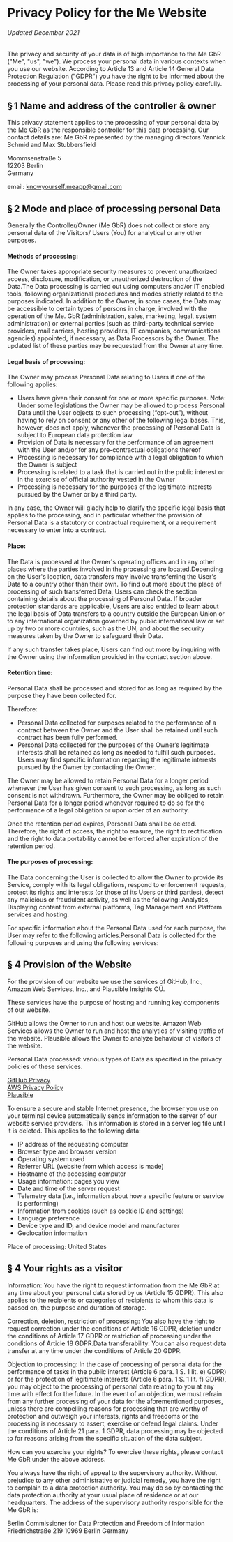 
# Privacy Policy for the Me Website


###### Updated December 2021

The privacy and security of your data is of high importance to the Me GbR ("Me", "us", "we"). We process your personal data in various contexts when you use our website. According to Article 13 and Article 14 General Data Protection Regulation ("GDPR") you have the right to be informed about the processing of your personal data. Please read this privacy policy carefully.

## § 1 Name and address of the controller & owner

This privacy statement applies to the processing of your personal data by the Me GbR as the responsible controller for this data processing. 
Our contact details are:
Me GbR‍
represented by the managing directors
Yannick Schmid and Max Stubbersfield

Mommsenstraße 5  
12203 Berlin  
Germany

email: knowyourself.meapp@gmail.com

## § 2 Mode and place of processing personal Data

Generally the Controller/Owner (Me GbR) does not collect or store any personal data of the Visitors/ Users (You) for analytical or any other purposes. 

#### Methods of processing:‍

The Owner takes appropriate security measures to prevent unauthorized access, disclosure, modification, or unauthorized destruction of the Data.The Data processing is carried out using computers and/or IT enabled tools, following organizational procedures and modes strictly related to the purposes indicated. In addition to the Owner, in some cases, the Data may be accessible to certain types of persons in charge, involved with the operation of the Me. GbR (administration, sales, marketing, legal, system administration) or external parties (such as third-party technical service providers, mail carriers, hosting providers, IT companies, communications agencies) appointed, if necessary, as Data Processors by the Owner. The updated list of these parties may be requested from the Owner at any time.

#### Legal basis of processing:‍

The Owner may process Personal Data relating to Users if one of the following applies:
* Users have given their consent for one or more specific purposes. Note: Under some legislations the Owner may be allowed to process Personal Data until the User objects to such processing (“opt-out”), without having to rely on consent or any other of the following legal bases. This, however, does not apply, whenever the processing of Personal Data is subject to European data protection law
* Provision of Data is necessary for the performance of an agreement with the User and/or for any pre-contractual obligations thereof
* Processing is necessary for compliance with a legal obligation to which the Owner is subject
* Processing is related to a task that is carried out in the public interest or in the exercise of official authority vested in the Owner
* Processing is necessary for the purposes of the legitimate interests pursued by the Owner or by a third party.

In any case, the Owner will gladly help to clarify the specific legal basis that applies to the processing, and in particular whether the provision of Personal Data is a statutory or contractual requirement, or a requirement necessary to enter into a contract. 

#### Place:

The Data is processed at the Owner's operating offices and in any other places where the parties involved in the processing are located.Depending on the User's location, data transfers may involve transferring the User's Data to a country other than their own. To find out more about the place of processing of such transferred Data, Users can check the section containing details about the processing of Personal Data. If broader protection standards are applicable, Users are also entitled to learn about the legal basis of Data transfers to a country outside the European Union or to any international organization governed by public international law or set up by two or more countries, such as the UN, and about the security measures taken by the Owner to safeguard their Data.

If any such transfer takes place, Users can find out more by inquiring with the Owner using the information provided in the contact section above.

#### Retention time:

Personal Data shall be processed and stored for as long as required by the purpose they have been collected for. 

Therefore: 
* Personal Data collected for purposes related to the performance of a contract between the Owner and the User shall be retained until such contract has been fully performed.
* Personal Data collected for the purposes of the Owner’s legitimate interests shall be retained as long as needed to fulfill such purposes. Users may find specific information regarding the legitimate interests pursued by the Owner by contacting the Owner. ‍

The Owner may be allowed to retain Personal Data for a longer period whenever the User has given consent to such processing, as long as such consent is not withdrawn. Furthermore, the Owner may be obliged to retain Personal Data for a longer period whenever required to do so for the performance of a legal obligation or upon order of an authority.

Once the retention period expires, Personal Data shall be deleted. Therefore, the right of access, the right to erasure, the right to rectification and the right to data portability cannot be enforced after expiration of the retention period.

#### The purposes of processing:

The Data concerning the User is collected to allow the Owner to provide its Service, comply with its legal obligations, respond to enforcement requests, protect its rights and interests (or those of its Users or third parties), detect any malicious or fraudulent activity, as well as the following: Analytics, Displaying content from external platforms, Tag Management and Platform services and hosting.

For specific information about the Personal Data used for each purpose, the User may refer to the following articles.‍Personal Data is collected for the following purposes and using the following services:

## § 4 Provision of the Website
For the provision of our website we use the services of GitHub, Inc., Amazon Web Services, Inc., and Plausible Insights OÜ.

These services have the purpose of hosting and running key components of our website.

GitHub allows the Owner to run and host our website. Amazon Web Services allows the Owner to run and host the analytics of visiting traffic of the website. Plausible allows the Owner to analyze behaviour of visitors of the website.

Personal Data processed: various types of Data as specified in the privacy policies of these services.  
  
[GitHub Privacy](https://docs.github.com/en/site-policy/privacy-policies/github-privacy-statement)  
[AWS Privacy Policy](https://aws.amazon.com/de/privacy/?nc1=f_pr)  
[Plausible](https://plausible.io/data-policy)  
   
To ensure a secure and stable Internet presence, the browser you use on your terminal device automatically sends information to the server of our website service providers. This information is stored in a server log file until it is deleted. This applies to the following data:
‍
- IP address of the requesting computer
- Browser type and browser version
- Operating system used
- Referrer URL (website from which access is made)
- Hostname of the accessing computer
- Usage information: pages you view 
- Date and time of the server request
- Telemetry data (i.e., information about how a specific feature or service is performing)
- Information from cookies (such as cookie ID and settings)
- Language preference
- Device type and ID, and device model and manufacturer
- Geolocation information

Place of processing: United States


## § 4 Your rights as a visitor

Information: 
You have the right to request information from the Me GbR at any time about your personal data stored by us (Article 15 GDPR). This also applies to the recipients or categories of recipients to whom this data is passed on, the purpose and duration of storage.‍

Correction, deletion, restriction of processing: 
You also have the right to request correction under the conditions of Article 16 GDPR, deletion under the conditions of Article 17 GDPR or restriction of processing under the conditions of Article 18 GDPR.‍Data transferability: You can also request data transfer at any time under the conditions of Article 20 GDPR.

Objection to processing: ‍In the case of processing of personal data for the performance of tasks in the public interest (Article 6 para. 1 S. 1 lit. e) GDPR) or for the protection of legitimate interests (Article 6 para. 1 S. 1 lit. f) GDPR), you may object to the processing of personal data relating to you at any time with effect for the future. In the event of an objection, we must refrain from any further processing of your data for the aforementioned purposes, unless there are compelling reasons for processing that are worthy of protection and outweigh your interests, rights and freedoms or the processing is necessary to assert, exercise or defend legal claims. Under the conditions of Article 21 para. 1 GDPR, data processing may be objected to for reasons arising from the specific situation of the data subject.

How can you exercise your rights?‍
To exercise these rights, please contact Me GbR under the above address.

You always have the right of appeal to the supervisory authority. ‍Without prejudice to any other administrative or judicial remedy, you have the right to complain to a data protection authority. You may do so by contacting the data protection authority at your usual place of residence or at our headquarters. The address of the supervisory authority responsible for the Me GbR is:

Berlin Commissioner for Data Protection and Freedom of Information
Friedrichstraße 219
10969 Berlin
Germany